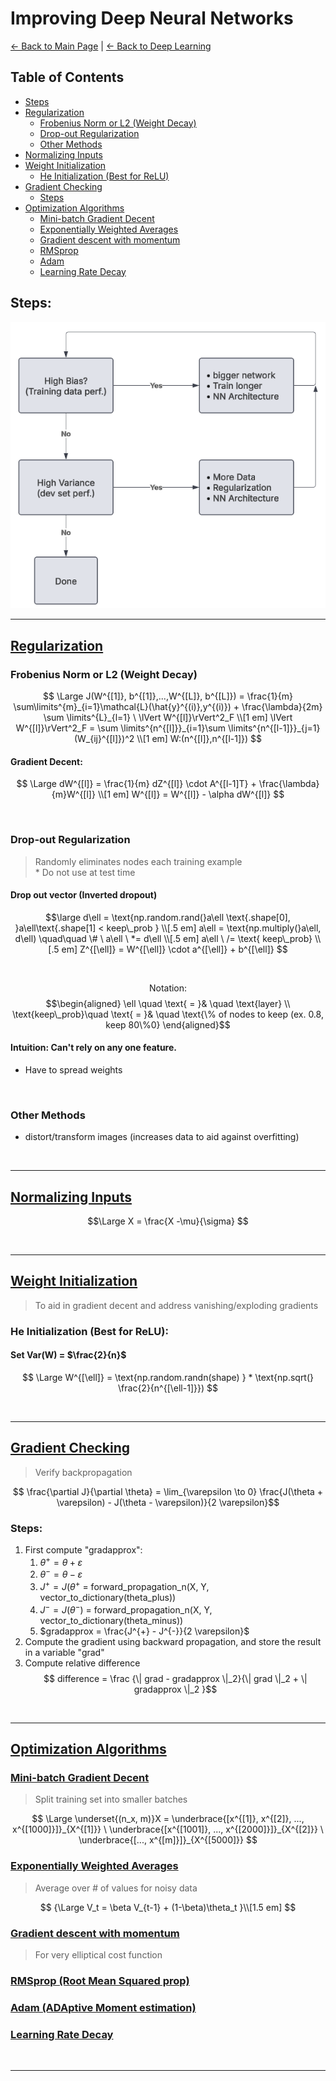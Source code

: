 # Improving Deep Neural Networks
[← Back to Main Page](../../README.md) | [← Back to Deep Learning](../README.md)

## Table of Contents
- [Steps](#steps)
- [Regularization](#regularization)
  - [Frobenius Norm or L2 (Weight Decay)](#frobenius-norm-or-l2-weight-decay)
  - [Drop-out Regularization](#drop-out-regularization)
  - [Other Methods](#other-methods)
- [Normalizing Inputs](#normalizing-inputs)
- [Weight Initialization](#weight-initialization)
  - [He Initialization (Best for ReLU)](#he-initialization-best-for-relu)
- [Gradient Checking](#gradient-checking)
  - [Steps](#steps-1)
- [Optimization Algorithms](#optimization-algorithms)
  - [Mini-batch Gradient Decent](#mini-batch-gradient-decent)
  - [Exponentially Weighted Averages](#exponentially-weighted-averages)
  - [Gradient descent with momentum](#gradient-descent-with-momentum)
  - [RMSprop](#rmsprop-root-mean-squared-prop)
  - [Adam](#adam-adaptive-moment-estimation)
  - [Learning Rate Decay](#learning-rate-decay)

## Steps:

<img src="../images/nn_steps.png">

<br>
<hr>

## [Regularization](regularization/Regularization.ipynb) 
### Frobenius Norm or L2 (Weight Decay)
$$ \Large J(W^{[1]}, b^{[1]},...,W^{[L]}, b^{[L]}) = \frac{1}{m} \sum\limits^{m}_{i=1}\mathcal{L}(\hat{y}^{(i)},y^{(i)}) + 
\frac{\lambda}{2m} \sum \limits^{L}_{l=1} \ \lVert W^{[l]}\rVert^2_F \\[1 em]
\lVert W^{[l]}\rVert^2_F = \sum \limits^{n^{[l]}}_{i=1}\sum \limits^{n^{[l-1]}}_{j=1}(W_{ij}^{[l]})^2 \\[1 em]
W:(n^{[l]},n^{[l-1]}) 
$$

#### Gradient Decent:
$$ \Large dW^{[l]} = \frac{1}{m} dZ^{[l]} \cdot A^{[l-1]T} + \frac{\lambda}{m}W^{[l]}  \\[1 em]
W^{[l]} = W^{[l]} - \alpha dW^{[l]} $$

<br>

### Drop-out Regularization
> Randomly eliminates nodes each training example \
> \* Do not use at test time


#### Drop out vector (Inverted dropout)
$$\large d\ell = \text{np.random.rand(}a\ell \text{.shape[0], }a\ell\text{.shape[1] < keep\_prob } \\[.5 em]
a\ell = \text{np.multiply(}a\ell, d\ell) \quad\quad \# \ a\ell \ *= d\ell \\[.5 em]
a\ell \ /= \text{ keep\_prob} \\[.5 em]
Z^{[\ell]} = W^{[\ell]} \cdot a^{[\ell]} + b^{[\ell]}
$$

<br>

$$ \text{Notation:} $$
$$\begin{aligned} 
\ell \quad \text{ = }& \quad \text{layer} \\
\text{keep\_prob}\quad \text{ = }& \quad \text{\% of nodes to keep (ex. 0.8, keep 80\%0} \end{aligned}$$

#### Intuition: Can't rely on any one feature. 
- Have to spread weights

<br>

### Other Methods
- distort/transform images (increases data to aid against overfitting)

<br>
<hr>

## [Normalizing Inputs](../../supervised_learning/regression/linear_regression/feature_scaling/README.md)

$$\Large X = \frac{X -\mu}{\sigma} $$

<br>
<hr>

## [Weight Initialization](weight_init/Initialization.ipynb)
> To aid in gradient decent and address vanishing/exploding gradients

### He Initialization (Best for ReLU):
#### Set Var(W) = $\frac{2}{n}$

$$ \Large W^{[\ell]}  = \text{np.random.randn(shape) } * \text{np.sqrt(} \frac{2}{n^{[\ell-1]}}) $$

<br>
<hr>

## [Gradient Checking](gradient_checking/Gradient_Checking.ipynb)
> Verify backpropagation

$$ \frac{\partial J}{\partial \theta} = \lim_{\varepsilon \to 0} \frac{J(\theta + \varepsilon) - J(\theta - \varepsilon)}{2 \varepsilon}$$

### Steps:
1. First compute "gradapprox":
    1. $\theta^{+} = \theta + \varepsilon$
    2. $\theta^{-} = \theta - \varepsilon$
    3. $J^{+} = J(\theta^{+}$ = forward_propagation_n(X, Y, vector_to_dictionary(theta_plus))   
    4. $J^{-} = J(\theta^{-})$ = forward_propagation_n(X, Y, vector_to_dictionary(theta_minus))
    5. $gradapprox = \frac{J^{+} - J^{-}}{2  \varepsilon}$
2. Compute the gradient using backward propagation, and store the result in a variable "grad"
3. Compute relative difference 
$$ difference = \frac {\| grad - gradapprox \|_2}{\| grad \|_2 + \| gradapprox \|_2 }$$

<br>
<hr>

## [Optimization Algorithms](optimization_algo/README.md)

### [Mini-batch Gradient Decent](optimization_algo/README.md#mini-batch-gradient-decent)
> Split training set into smaller batches

$$ \Large \underset{(n_x, m)}X = \underbrace{[x^{[1]}, x^{[2]}, ..., x^{[1000]}]}_{X^{[1]}}  \
\underbrace{[x^{[1001]}, ..., x^{[2000]}]}_{X^{[2]}}  \
\underbrace{[..., x^{[m]}]}_{X^{[5000]}} 
$$

### [Exponentially Weighted Averages](optimization_algo/README.md#exponentially-weighted-averages)
> Average over # of values for noisy data

$$ {\Large V_t = \beta V_{t-1} + (1-\beta)\theta_t }\\[1.5 em] $$

### [Gradient descent with momentum](optimization_algo/README.md#gradient-descent-with-momentum)
> For very elliptical cost function

### [RMSprop (Root Mean Squared prop)](optimization_algo/README.md#rmsprop-root-mean-squared-prop)

### [Adam (ADAptive Moment estimation)](optimization_algo/README.md#adam-adaptive-moment-estimation)

### [Learning Rate Decay](optimization_algo/README.md#learning-rate-decay)

<br>
<hr>